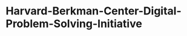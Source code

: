 Harvard-Berkman-Center-Digital-Problem-Solving-Initiative
=========================================================
